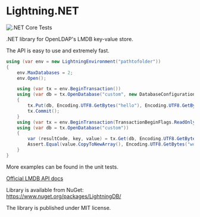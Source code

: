 Lightning.NET
=============

![.NET Core Tests](https://github.com/CoreyKaylor/Lightning.NET/workflows/.NET%20Core%20Tests/badge.svg)

.NET library for OpenLDAP's LMDB key-value store.

The API is easy to use and extremely fast.

```cs
using (var env = new LightningEnvironment("pathtofolder"))
{
	env.MaxDatabases = 2;
	env.Open();

	using (var tx = env.BeginTransaction())
	using (var db = tx.OpenDatabase("custom", new DatabaseConfiguration { Flags = DatabaseOpenFlags.Create }))
	{
		tx.Put(db, Encoding.UTF8.GetBytes("hello"), Encoding.UTF8.GetBytes("world"));
		tx.Commit();
	}
	using (var tx = env.BeginTransaction(TransactionBeginFlags.ReadOnly))
	using (var db = tx.OpenDatabase("custom"))
	{
		var (resultCode, key, value) = tx.Get(db, Encoding.UTF8.GetBytes("hello"));
		Assert.Equal(value.CopyToNewArray(), Encoding.UTF8.GetBytes("world"));
	}
}
```

More examples can be found in the unit tests.

<a href="http://lmdb.tech/doc" target="_blank">Official LMDB API docs</a>

Library is available from NuGet: https://www.nuget.org/packages/LightningDB/

The library is published under MIT license.
